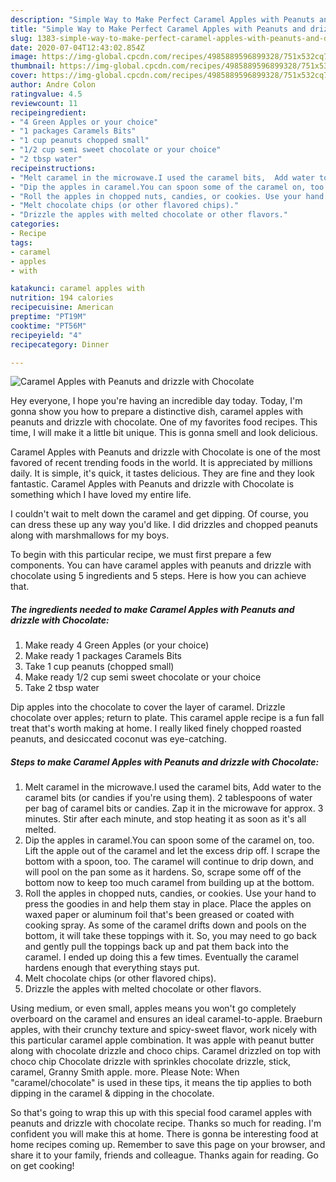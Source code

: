 ```yaml
---
description: "Simple Way to Make Perfect Caramel Apples with Peanuts and drizzle with Chocolate"
title: "Simple Way to Make Perfect Caramel Apples with Peanuts and drizzle with Chocolate"
slug: 1383-simple-way-to-make-perfect-caramel-apples-with-peanuts-and-drizzle-with-chocolate
date: 2020-07-04T12:43:02.854Z
image: https://img-global.cpcdn.com/recipes/4985889596899328/751x532cq70/caramel-apples-with-peanuts-and-drizzle-with-chocolate-recipe-main-photo.jpg
thumbnail: https://img-global.cpcdn.com/recipes/4985889596899328/751x532cq70/caramel-apples-with-peanuts-and-drizzle-with-chocolate-recipe-main-photo.jpg
cover: https://img-global.cpcdn.com/recipes/4985889596899328/751x532cq70/caramel-apples-with-peanuts-and-drizzle-with-chocolate-recipe-main-photo.jpg
author: Andre Colon
ratingvalue: 4.5
reviewcount: 11
recipeingredient:
- "4 Green Apples or your choice"
- "1 packages Caramels Bits"
- "1 cup peanuts chopped small"
- "1/2 cup semi sweet chocolate or your choice"
- "2 tbsp water"
recipeinstructions:
- "Melt caramel in the microwave.I used the caramel bits,  Add water to the caramel bits (or candies if you&#39;re using them). 2 tablespoons of water per bag of caramel bits or candies. Zap it in the microwave for approx. 3 minutes. Stir after each minute, and stop heating it as soon as it&#39;s all melted."
- "Dip the apples in caramel.You can spoon some of the caramel on, too. Lift the apple out of the caramel and let the excess drip off. I scrape the bottom with a spoon, too. The caramel will continue to drip down, and will pool on the pan some as it hardens. So, scrape some off of the bottom now to keep too much caramel from building up at the bottom."
- "Roll the apples in chopped nuts, candies, or cookies. Use your hand to press the goodies in and help them stay in place. Place the apples on waxed paper or aluminum foil that&#39;s been greased or coated with cooking spray. As some of the caramel drifts down and pools on the bottom, it will take these toppings with it. So, you may need to go back and gently pull the toppings back up and pat them back into the caramel. I ended up doing this a few times. Eventually the caramel hardens enough that everything stays put."
- "Melt chocolate chips (or other flavored chips)."
- "Drizzle the apples with melted chocolate or other flavors."
categories:
- Recipe
tags:
- caramel
- apples
- with

katakunci: caramel apples with 
nutrition: 194 calories
recipecuisine: American
preptime: "PT19M"
cooktime: "PT56M"
recipeyield: "4"
recipecategory: Dinner

---
```



![Caramel Apples with Peanuts and drizzle with Chocolate](https://img-global.cpcdn.com/recipes/4985889596899328/751x532cq70/caramel-apples-with-peanuts-and-drizzle-with-chocolate-recipe-main-photo.jpg)

Hey everyone, I hope you're having an incredible day today. Today, I'm gonna show you how to prepare a distinctive dish, caramel apples with peanuts and drizzle with chocolate. One of my favorites food recipes. This time, I will make it a little bit unique. This is gonna smell and look delicious.

Caramel Apples with Peanuts and drizzle with Chocolate is one of the most favored of recent trending foods in the world. It is appreciated by millions daily. It is simple, it's quick, it tastes delicious. They are fine and they look fantastic. Caramel Apples with Peanuts and drizzle with Chocolate is something which I have loved my entire life.

I couldn&#39;t wait to melt down the caramel and get dipping. Of course, you can dress these up any way you&#39;d like. I did drizzles and chopped peanuts along with marshmallows for my boys.


To begin with this particular recipe, we must first prepare a few components. You can have caramel apples with peanuts and drizzle with chocolate using 5 ingredients and 5 steps. Here is how you can achieve that.

<!--inarticleads1-->

##### The ingredients needed to make Caramel Apples with Peanuts and drizzle with Chocolate:

1. Make ready 4 Green Apples (or your choice)
1. Make ready 1 packages Caramels Bits
1. Take 1 cup peanuts (chopped small)
1. Make ready 1/2 cup semi sweet chocolate or your choice
1. Take 2 tbsp water


Dip apples into the chocolate to cover the layer of caramel. Drizzle chocolate over apples; return to plate. This caramel apple recipe is a fun fall treat that&#39;s worth making at home. I really liked finely chopped roasted peanuts, and desiccated coconut was eye-catching. 

<!--inarticleads2-->

##### Steps to make Caramel Apples with Peanuts and drizzle with Chocolate:

1. Melt caramel in the microwave.I used the caramel bits,  Add water to the caramel bits (or candies if you&#39;re using them). 2 tablespoons of water per bag of caramel bits or candies. Zap it in the microwave for approx. 3 minutes. Stir after each minute, and stop heating it as soon as it&#39;s all melted.
1. Dip the apples in caramel.You can spoon some of the caramel on, too. Lift the apple out of the caramel and let the excess drip off. I scrape the bottom with a spoon, too. The caramel will continue to drip down, and will pool on the pan some as it hardens. So, scrape some off of the bottom now to keep too much caramel from building up at the bottom.
1. Roll the apples in chopped nuts, candies, or cookies. Use your hand to press the goodies in and help them stay in place. Place the apples on waxed paper or aluminum foil that&#39;s been greased or coated with cooking spray. As some of the caramel drifts down and pools on the bottom, it will take these toppings with it. So, you may need to go back and gently pull the toppings back up and pat them back into the caramel. I ended up doing this a few times. Eventually the caramel hardens enough that everything stays put.
1. Melt chocolate chips (or other flavored chips).
1. Drizzle the apples with melted chocolate or other flavors.


Using medium, or even small, apples means you won&#39;t go completely overboard on the caramel and ensures an ideal caramel-to-apple. Braeburn apples, with their crunchy texture and spicy-sweet flavor, work nicely with this particular caramel apple combination. It was apple with peanut butter along with chocolate drizzle and choco chips. Caramel drizzled on top with choco chip Chocolate drizzle with sprinkles chocolate drizzle, stick, caramel, Granny Smith apple. more. Please Note: When &#34;caramel/chocolate&#34; is used in these tips, it means the tip applies to both dipping in the caramel &amp; dipping in the chocolate. 

So that's going to wrap this up with this special food caramel apples with peanuts and drizzle with chocolate recipe. Thanks so much for reading. I'm confident you will make this at home. There is gonna be interesting food at home recipes coming up. Remember to save this page on your browser, and share it to your family, friends and colleague. Thanks again for reading. Go on get cooking!
